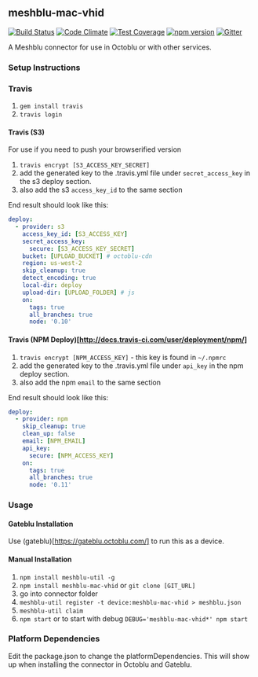 ## meshblu-mac-vhid

[![Build Status](https://travis-ci.org/octoblu/meshblu-mac-vhid.svg?branch=master)](https://travis-ci.org/octoblu/meshblu-mac-vhid)
[![Code Climate](https://codeclimate.com/github/octoblu/meshblu-mac-vhid/badges/gpa.svg)](https://codeclimate.com/github/octoblu/meshblu-mac-vhid)
[![Test Coverage](https://codeclimate.com/github/octoblu/meshblu-mac-vhid/badges/coverage.svg)](https://codeclimate.com/github/octoblu/meshblu-mac-vhid)
[![npm version](https://badge.fury.io/js/meshblu-mac-vhid.svg)](http://badge.fury.io/js/meshblu-mac-vhid)
[![Gitter](https://badges.gitter.im/octoblu/help.svg)](https://gitter.im/octoblu/help)

A Meshblu connector for use in Octoblu or with other services.

### Setup Instructions

### Travis

1. `gem install travis`
1. `travis login`

#### Travis (S3)

For use if you need to push your browserified version

1. `travis encrypt [S3_ACCESS_KEY_SECRET]`
1. add the generated key to the .travis.yml file under `secret_access_key` in the s3 deploy section.
1. also add the s3 `access_key_id` to the same section

End result should look like this:

```yml
deploy:
  - provider: s3
    access_key_id: [S3_ACCESS_KEY]
    secret_access_key:
      secure: [S3_ACCESS_KEY_SECRET]
    bucket: [UPLOAD_BUCKET] # octoblu-cdn
    region: us-west-2
    skip_cleanup: true
    detect_encoding: true
    local-dir: deploy
    upload-dir: [UPLOAD_FOLDER] # js
    on:
      tags: true
      all_branches: true
      node: '0.10'
```

#### Travis (NPM Deploy)[http://docs.travis-ci.com/user/deployment/npm/]

1. `travis encrypt [NPM_ACCESS_KEY]` - this key is found in `~/.npmrc`
1. add the generated key to the .travis.yml file under `api_key` in the npm deploy section.
1. also add the npm `email` to the same section

End result should look like this:

```yml
deploy:
  - provider: npm
    skip_cleanup: true
    clean_up: false
    email: [NPM_EMAIL]
    api_key:
      secure: [NPM_ACCESS_KEY]
    on:
      tags: true
      all_branches: true
      node: '0.11'
```

### Usage

#### Gateblu Installation

Use (gateblu)[https://gateblu.octoblu.com/] to run this as a device.

#### Manual Installation

1. `npm install meshblu-util -g`
1. `npm install meshblu-mac-vhid` or `git clone [GIT_URL]`
1. go into connector folder
1. `meshblu-util register -t device:meshblu-mac-vhid > meshblu.json`
1. `meshblu-util claim`
1. `npm start` or to start with debug `DEBUG='meshblu-mac-vhid*' npm start`


### Platform Dependencies

Edit the package.json to change the platformDependencies. This will show up when installing the connector in Octoblu and Gateblu.
